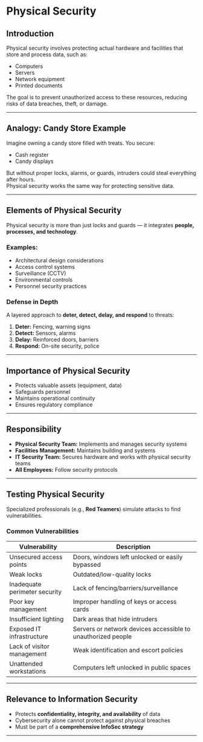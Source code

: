 # Physical Security

## Introduction
Physical security involves protecting actual hardware and facilities that store and process data, such as:
- Computers
- Servers
- Network equipment
- Printed documents

The goal is to prevent unauthorized access to these resources, reducing risks of data breaches, theft, or damage.

---

## Analogy: Candy Store Example
Imagine owning a candy store filled with treats. You secure:
- Cash register
- Candy displays

But without proper locks, alarms, or guards, intruders could steal everything after hours.  
Physical security works the same way for protecting sensitive data.

---

## Elements of Physical Security
Physical security is more than just locks and guards — it integrates **people, processes, and technology**.

### Examples:
- Architectural design considerations
- Access control systems
- Surveillance (CCTV)
- Environmental controls
- Personnel security practices

### Defense in Depth
A layered approach to **deter, detect, delay, and respond** to threats:
1. **Deter:** Fencing, warning signs
2. **Detect:** Sensors, alarms
3. **Delay:** Reinforced doors, barriers
4. **Respond:** On-site security, police

---

## Importance of Physical Security
- Protects valuable assets (equipment, data)
- Safeguards personnel
- Maintains operational continuity
- Ensures regulatory compliance

---

## Responsibility
- **Physical Security Team:** Implements and manages security systems
- **Facilities Management:** Maintains building and systems
- **IT Security Team:** Secures hardware and works with physical security teams
- **All Employees:** Follow security protocols

---

## Testing Physical Security
Specialized professionals (e.g., **Red Teamers**) simulate attacks to find vulnerabilities.

### Common Vulnerabilities
| Vulnerability             | Description |
|---------------------------|-------------|
| Unsecured access points   | Doors, windows left unlocked or easily bypassed |
| Weak locks                | Outdated/low-quality locks |
| Inadequate perimeter security | Lack of fencing/barriers/surveillance |
| Poor key management       | Improper handling of keys or access cards |
| Insufficient lighting     | Dark areas that hide intruders |
| Exposed IT infrastructure | Servers or network devices accessible to unauthorized people |
| Lack of visitor management| Weak identification and escort policies |
| Unattended workstations   | Computers left unlocked in public spaces |

---

## Relevance to Information Security
- Protects **confidentiality, integrity, and availability** of data
- Cybersecurity alone cannot protect against physical breaches
- Must be part of a **comprehensive InfoSec strategy**

---
